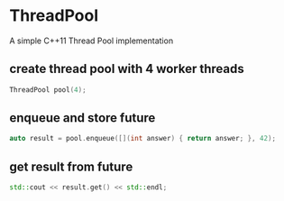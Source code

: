 # ThreadPool
A simple C++11 Thread Pool implementation

## create thread pool with 4 worker threads
```c++
ThreadPool pool(4);
```

## enqueue and store future
```c++
auto result = pool.enqueue([](int answer) { return answer; }, 42);
```
## get result from future
```c++
std::cout << result.get() << std::endl;
```